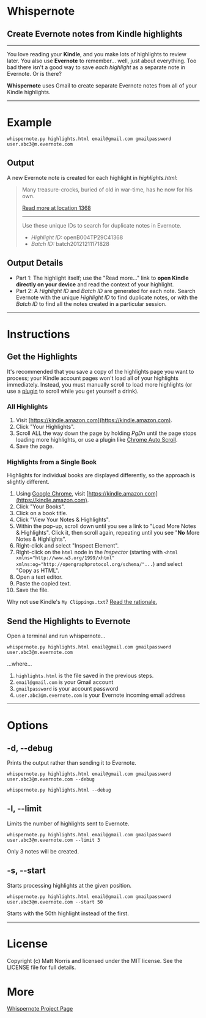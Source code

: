 # Whispernote
## Create Evernote notes from Kindle highlights

***
You love reading your **Kindle**, and you make lots of highlights to review later. You also use **Evernote** to remember... well, just about everything. Too bad there isn't a good way to save *each highlight* as a separate note in Evernote. Or is there?  

**Whispernote** uses Gmail to create separate Evernote notes from all of your Kindle highlights. 

***

# Example

    whispernote.py highlights.html email@gmail.com gmailpassword user.abc3@m.evernote.com

## Output

A new Evernote note is created for each highlight in *highlights.html*: 

> Many treasure-crocks, buried of old in war-time, has he now for his own.
> 
> [Read more at location 1368](kindle://book?action=open&asin=B004TP29C4&location=1368 "Open this highlight on Kindle")
> 
> ---
> Use these unique IDs to search for duplicate notes in Evernote.
> 
> - *Highlight ID:* openB004TP29C41368
> - *Batch ID:* batch20121211171828

## Output Details

- Part 1: The highlight itself; use the "Read more..." link to **open Kindle directly on your device** and read the context of your highlight.
- Part 2: A *Highlight ID* and *Batch ID* are generated for each note. Search Evernote with the unique *Highlight ID* to find duplicate notes, or with the *Batch ID* to find all the notes created in a particular session. 

***

# Instructions

## Get the Highlights

It's recommended that you save a copy of the highlights page you want to process; your Kindle account pages won't load all of your highlights immediately. Instead, you must manually scroll to load more highlights (or use a [plugin](https://chrome.google.com/webstore/detail/auto-scroll/eochlhpceohhhfogfeladaifggikcjhk) to scroll while you get yourself a drink). 

### All Highlights

1. Visit [https://kindle.amazon.com](https://kindle.amazon.com). 
2. Click "Your Highlights". 
2. Scroll ALL the way down the page by holding *PgDn* until the page stops loading more highlights, or use a plugin like [Chrome Auto Scroll](https://chrome.google.com/webstore/detail/auto-scroll/eochlhpceohhhfogfeladaifggikcjhk). 
4. Save the page. 

### Highlights from a Single Book

Highlights for individual books are displayed differently, so the approach is slightly different. 

1. Using [Google Chrome](http://google.com/chrome), visit [https://kindle.amazon.com](https://kindle.amazon.com). 
2. Click "Your Books". 
3. Click on a book title. 
4. Click "View Your Notes & Highlights". 
5. Within the pop-up, scroll down until you see a link to "Load More Notes & Highlights". Click it, then scroll again, repeating until you see "**No** More Notes & Highlights".
6. Right-click and select "Inspect Element". 
7. Right-click on the `html` node in the *Inspector* (starting with `<html xmlns="http://www.w3.org/1999/xhtml" xmlns:og="http://opengraphprotocol.org/schema/"...`) and select "Copy as HTML". 
8. Open a text editor.
9. Paste the copied text. 
10. Save the file. 

Why not use Kindle's `My Clippings.txt`? [Read the rationale.](http://mattnorris.me/whispernote)

## Send the Highlights to Evernote

Open a terminal and run whispernote... 

    whispernote.py highlights.html email@gmail.com gmailpassword user.abc3@m.evernote.com

...where...

1. `highlights.html` is the file saved in the previous steps. 
2. `email@gmail.com` is your Gmail account
3. `gmailpassword` is your account password 
4. `user.abc3@m.evernote.com` is your Evernote incoming email address

***

# Options

## -d, --debug

Prints the output rather than sending it to Evernote. 

    whispernote.py highlights.html email@gmail.com gmailpassword user.abc3@m.evernote.com --debug

    whispernote.py highlights.html --debug

## -l, --limit

Limits the number of highlights sent to Evernote. 
    
    whispernote.py highlights.html email@gmail.com gmailpassword user.abc3@m.evernote.com --limit 3

Only 3 notes will be created. 

## -s, --start

Starts processing highlights at the given position. 

    whispernote.py highlights.html email@gmail.com gmailpassword user.abc3@m.evernote.com --start 50

Starts with the 50th highlight instead of the first. 

***

# License 

Copyright (c) Matt Norris and licensed under the MIT license. See the LICENSE file for full details.

# More 

[Whispernote Project Page](http://mattnorris.me/whispernote)